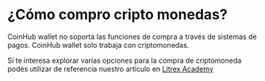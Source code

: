 # ¿Cómo compro cripto monedas?

CoinHub wallet no soporta las funciones de compra a través de sistemas de pagos. CoinHub wallet solo trabaja con criptomonedas. 

Si te interesa explorar varias opciones para la compra de criptomoneda podés utilizar de referencia nuestro artículo en [Litrex Academy](https://litrex.academy/en/fundamentals/en/6-buying-cryptocurrency-basics.md)
